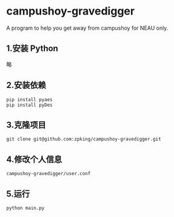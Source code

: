# campushoy-gravedigger
A program to help you get away from campushoy for NEAU only.
## 1.安装 Python
略
## 2.安装依赖
```shell
pip install pyaes
pip install pyDes
```
## 3.克隆项目
```shell
git clone git@github.com:zpking/campushoy-gravedigger.git
```
## 4.修改个人信息
```
campushoy-gravedigger/user.conf
```
## 5.运行
```shell
python main.py
```
